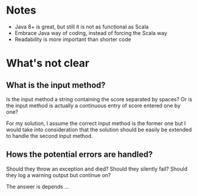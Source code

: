 # Notes

- Java 8+ is great, but still it is not as functional as Scala
- Embrace Java way of coding, instead of forcing the Scala way
- Readability is more important than shorter code

# What's not clear

## What is the input method?

Is the input method a string containing the score separated by spaces?
Or is the input method is actually a continuous entry of score entered one by one?

For my solution, I assume the correct input method is the former one but I would take into consideration
that the solution should be easily be extended to handle the second input method.


## Hows the potential errors are handled?

Should they throw an exception and died?
Should they silently fail?
Should they log a warning output but continue on?

The answer is depends ...
